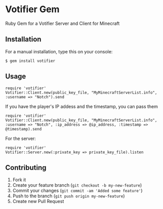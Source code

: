 # Votifier Gem

Ruby Gem for a Votifier Server and Client for Minecraft

## Installation

For a manual installation, type this on your console:

    $ gem install votifier

## Usage

    require 'votifier'
    Votifier::Client.new(public_key_file, "MyMinecraftServerList.info", :username => "Notch").send

If you have the player's IP addess and the timestamp, you can pass them

    require 'votifier'
    Votifier::Client.new(public_key_file, "MyMinecraftServerList.info", :username => "Notch", :ip_address => @ip_address, :timestamp => @timestamp).send

For the server:

    require 'votifier'
    Votifier::Server.new(:private_key => private_key_file).listen

## Contributing

1. Fork it
2. Create your feature branch (`git checkout -b my-new-feature`)
3. Commit your changes (`git commit -am 'Added some feature'`)
4. Push to the branch (`git push origin my-new-feature`)
5. Create new Pull Request
